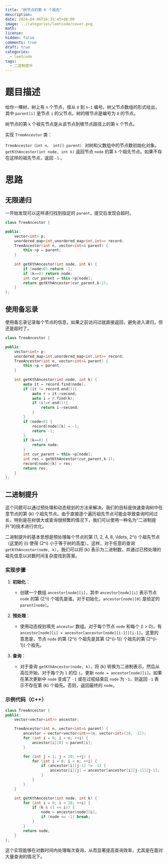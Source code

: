```yaml
---
title: "树节点的第 K 个祖先"
description: 
date: 2024-04-06T16:33:45+08:00
image: ../categories/leetcode/cover.png
math: 
license: 
hidden: false
comments: true
draft: true
categories:
  - leetcode
tags:
  - 二进制提升
---
```

# 题目描述

给你一棵树，树上有 `n` 个节点，按从 `0` 到 `n-1` 编号。树父节点数组的形式给出，其中 `parent[i]` 是节点 `i` 的父节点。树的根节点是编号为 `0` 的节点。

树节点的第 `k` 个祖先节点是从该节点到根节点路径上的第 `k` 个节点。

实现 `TreeAncestor` 类：

`TreeAncestor（int n， int[] parent）` 对树和父数组中的节点数初始化对象。
`getKthAncestor(int node, int k)` 返回节点 `node` 的第 `k` 个祖先节点。如果不存在这样的祖先节点，返回 `-1` 。

# 思路

## 无限递归

一开始发现可以这样递归找到指定的 `parent`，提交后发现会超时。

```c++
class TreeAncestor {

public:
    vector<int> p;
    unordered_map<int,unordered_map<int,int>> record;
    TreeAncestor(int n, vector<int>& parent) {
        this->p = parent;
    }
  
    int getKthAncestor(int node, int k) {
        if (node<0) return -1;
        if (k==0) return node;
        int cur_parent = this->p[node];
        return getKthAncestor(cur_parent,k-1);
    }
};

```

## 使用备忘录

使用备忘录记录每个节点的信息，如果之前访问过就直接返回，避免进入递归，但还是超时了。

```c++
class TreeAncestor {

public:
    vector<int> p;
    unordered_map<int,unordered_map<int,int>> record;
    TreeAncestor(int n, vector<int>& parent) {
        this->p = parent;
    }
  
    int getKthAncestor(int node, int k) {
        auto it = record.find(node);
        if (it != record.end()){
            auto r = it->second;
            auto i = r.find(k);
            if (i!=r.end()){
                return i->second;
            }
        }
        if (node<0) {
            record[node][k] = -1;
            return -1;
        }
        if (k==0) {
            return node;
        }
        int cur_parent = this->p[node];
        int res = getKthAncestor(cur_parent,k-1);
        record[node][k] = res;
        return res;
    }
};

```

## 二进制提升

这个问题可以通过预处理和动态规划的方法来解决。我们的目标是快速查询树中任意节点的第 \(k\) 个祖先节点。由于直接逐个遍历祖先节点可能会导致查询时间过长，特别是在树很大或查询很频繁的情况下，我们可以使用一种名为“二进制提升”的技术进行优化。

二进制提升的基本思想是预处理每个节点的第 \(1, 2, 4, 8, \ldots, 2^i\) 个祖先节点（这里的 \(i\) 使得 \(2^i\) 小于等于树的高度）。这样，对于任意的查询 `getKthAncestor(node, k)`，我们可以将 \(k\) 表示为二进制数，并通过已预处理的祖先信息以对数时间复杂度找到答案。

### 实现步骤

1. **初始化**：

   - 创建一个数组 `ancestor[node][i]`，其中 `ancestor[node][i]` 表示节点 `node` 的第 \(2^i\) 个祖先是谁。对于初始化，`ancestor[node][0]` 是给定的 `parent[node]`。
2. **预处理**：

   - 使用动态规划填充 `ancestor` 数组。对于每个节点 `node` 和每个 \(i > 0\)，有 `ancestor[node][i] = ancestor[ancestor[node][i-1]][i-1]`。这里的意思是，节点 `node` 的第 \(2^i\) 个祖先是其第 \(2^{i-1}\) 个祖先的第 \(2^{i-1}\) 个祖先。
3. **查询**：

   - 对于查询 `getKthAncestor(node, k)`，将 \(k\) 转换为二进制表示。然后从高位开始，对于每个为 `1` 的位 `i`，更新 `node = ancestor[node][i]`。如果在某次更新中 `node` 变成了 `-1` 或在过程结束后 `node` 为 `-1`，则返回 `-1` 表示不存在第 \(k\) 个祖先。否则，返回最终的 `node`。

### 示例代码（C++）

```cpp
class TreeAncestor {
public:
    vector<vector<int>> ancestor;

    TreeAncestor(int n, vector<int>& parent) {
        ancestor = vector<vector<int>>(n, vector<int>(20, -1));
        for (int i = 0; i < n; ++i) {
            ancestor[i][0] = parent[i];
        }

        for (int j = 1; j < 20; ++j) {
            for (int i = 0; i < n; ++i) {
                if (ancestor[i][j-1] != -1) {
                    ancestor[i][j] = ancestor[ancestor[i][j-1]][j-1];
                }
            }
        }
    }

    int getKthAncestor(int node, int k) {
        for (int i = 0; i < 20; ++i) {
            if (k & (1 << i)) {
                node = ancestor[node][i];
                if (node == -1) break;
            }
        }
        return node;
    }
};
```

这个实现能够在对数时间内处理每次查询，从而显著提高查询效率，尤其是在面对大量查询的情况下。
